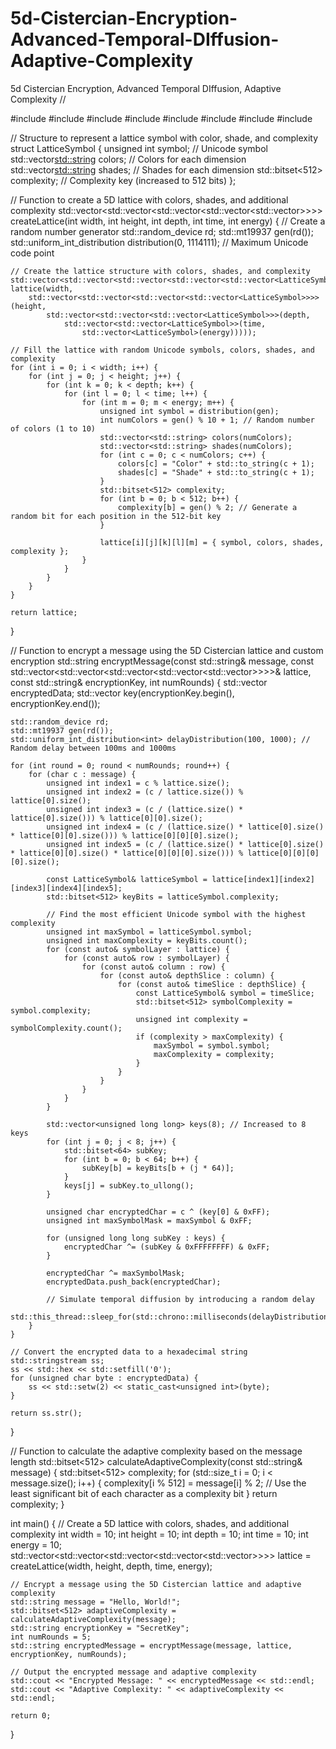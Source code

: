 # 5d-Cistercian-Encryption-Advanced-Temporal-DIffusion-Adaptive-Complexity
5d Cistercian Encryption, Advanced Temporal DIffusion, Adaptive Complexity
//

#include <iostream>
#include <vector>
#include <random>
#include <bitset>
#include <sstream>
#include <iomanip>
#include <chrono>
#include <thread>

// Structure to represent a lattice symbol with color, shade, and complexity
struct LatticeSymbol {
    unsigned int symbol;                // Unicode symbol
    std::vector<std::string> colors;    // Colors for each dimension
    std::vector<std::string> shades;    // Shades for each dimension
    std::bitset<512> complexity;        // Complexity key (increased to 512 bits)
};

// Function to create a 5D lattice with colors, shades, and additional complexity
std::vector<std::vector<std::vector<std::vector<std::vector<LatticeSymbol>>>>> createLattice(int width, int height, int depth, int time, int energy) {
    // Create a random number generator
    std::random_device rd;
    std::mt19937 gen(rd());
    std::uniform_int_distribution<unsigned int> distribution(0, 1114111); // Maximum Unicode code point

    // Create the lattice structure with colors, shades, and complexity
    std::vector<std::vector<std::vector<std::vector<std::vector<LatticeSymbol>>>>> lattice(width,
        std::vector<std::vector<std::vector<std::vector<LatticeSymbol>>>>(height,
            std::vector<std::vector<std::vector<LatticeSymbol>>>(depth,
                std::vector<std::vector<LatticeSymbol>>(time,
                    std::vector<LatticeSymbol>(energy)))));

    // Fill the lattice with random Unicode symbols, colors, shades, and complexity
    for (int i = 0; i < width; i++) {
        for (int j = 0; j < height; j++) {
            for (int k = 0; k < depth; k++) {
                for (int l = 0; l < time; l++) {
                    for (int m = 0; m < energy; m++) {
                        unsigned int symbol = distribution(gen);
                        int numColors = gen() % 10 + 1; // Random number of colors (1 to 10)
                        std::vector<std::string> colors(numColors);
                        std::vector<std::string> shades(numColors);
                        for (int c = 0; c < numColors; c++) {
                            colors[c] = "Color" + std::to_string(c + 1);
                            shades[c] = "Shade" + std::to_string(c + 1);
                        }
                        std::bitset<512> complexity;
                        for (int b = 0; b < 512; b++) {
                            complexity[b] = gen() % 2; // Generate a random bit for each position in the 512-bit key
                        }

                        lattice[i][j][k][l][m] = { symbol, colors, shades, complexity };
                    }
                }
            }
        }
    }

    return lattice;
}

// Function to encrypt a message using the 5D Cistercian lattice and custom encryption
std::string encryptMessage(const std::string& message, const std::vector<std::vector<std::vector<std::vector<std::vector<LatticeSymbol>>>>>& lattice, const std::string& encryptionKey, int numRounds) {
    std::vector<unsigned char> encryptedData;
    std::vector<unsigned char> key(encryptionKey.begin(), encryptionKey.end());

    std::random_device rd;
    std::mt19937 gen(rd());
    std::uniform_int_distribution<int> delayDistribution(100, 1000); // Random delay between 100ms and 1000ms

    for (int round = 0; round < numRounds; round++) {
        for (char c : message) {
            unsigned int index1 = c % lattice.size();
            unsigned int index2 = (c / lattice.size()) % lattice[0].size();
            unsigned int index3 = (c / (lattice.size() * lattice[0].size())) % lattice[0][0].size();
            unsigned int index4 = (c / (lattice.size() * lattice[0].size() * lattice[0][0].size())) % lattice[0][0][0].size();
            unsigned int index5 = (c / (lattice.size() * lattice[0].size() * lattice[0][0].size() * lattice[0][0][0].size())) % lattice[0][0][0][0].size();

            const LatticeSymbol& latticeSymbol = lattice[index1][index2][index3][index4][index5];
            std::bitset<512> keyBits = latticeSymbol.complexity;

            // Find the most efficient Unicode symbol with the highest complexity
            unsigned int maxSymbol = latticeSymbol.symbol;
            unsigned int maxComplexity = keyBits.count();
            for (const auto& symbolLayer : lattice) {
                for (const auto& row : symbolLayer) {
                    for (const auto& column : row) {
                        for (const auto& depthSlice : column) {
                            for (const auto& timeSlice : depthSlice) {
                                const LatticeSymbol& symbol = timeSlice;
                                std::bitset<512> symbolComplexity = symbol.complexity;
                                unsigned int complexity = symbolComplexity.count();
                                if (complexity > maxComplexity) {
                                    maxSymbol = symbol.symbol;
                                    maxComplexity = complexity;
                                }
                            }
                        }
                    }
                }
            }

            std::vector<unsigned long long> keys(8); // Increased to 8 keys
            for (int j = 0; j < 8; j++) {
                std::bitset<64> subKey;
                for (int b = 0; b < 64; b++) {
                    subKey[b] = keyBits[b + (j * 64)];
                }
                keys[j] = subKey.to_ullong();
            }

            unsigned char encryptedChar = c ^ (key[0] & 0xFF);
            unsigned int maxSymbolMask = maxSymbol & 0xFF;

            for (unsigned long long subKey : keys) {
                encryptedChar ^= (subKey & 0xFFFFFFFF) & 0xFF;
            }

            encryptedChar ^= maxSymbolMask;
            encryptedData.push_back(encryptedChar);

            // Simulate temporal diffusion by introducing a random delay
            std::this_thread::sleep_for(std::chrono::milliseconds(delayDistribution(gen)));
        }
    }

    // Convert the encrypted data to a hexadecimal string
    std::stringstream ss;
    ss << std::hex << std::setfill('0');
    for (unsigned char byte : encryptedData) {
        ss << std::setw(2) << static_cast<unsigned int>(byte);
    }

    return ss.str();
}

// Function to calculate the adaptive complexity based on the message length
std::bitset<512> calculateAdaptiveComplexity(const std::string& message) {
    std::bitset<512> complexity;
    for (std::size_t i = 0; i < message.size(); i++) {
        complexity[i % 512] = message[i] % 2; // Use the least significant bit of each character as a complexity bit
    }
    return complexity;
}

int main() {
    // Create a 5D lattice with colors, shades, and additional complexity
    int width = 10;
    int height = 10;
    int depth = 10;
    int time = 10;
    int energy = 10;
    std::vector<std::vector<std::vector<std::vector<std::vector<LatticeSymbol>>>>> lattice = createLattice(width, height, depth, time, energy);

    // Encrypt a message using the 5D Cistercian lattice and adaptive complexity
    std::string message = "Hello, World!";
    std::bitset<512> adaptiveComplexity = calculateAdaptiveComplexity(message);
    std::string encryptionKey = "SecretKey";
    int numRounds = 5;
    std::string encryptedMessage = encryptMessage(message, lattice, encryptionKey, numRounds);

    // Output the encrypted message and adaptive complexity
    std::cout << "Encrypted Message: " << encryptedMessage << std::endl;
    std::cout << "Adaptive Complexity: " << adaptiveComplexity << std::endl;

    return 0;
}
